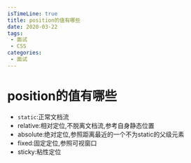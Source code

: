 ```yaml
---
isTimeLine: true
title: position的值有哪些
date: 2020-03-22
tags:
 - 面试
 - CSS
categories:
 - 面试
---
```

# position的值有哪些
* ``static``:正常文档流
* relative:相对定位,不脱离文档流,参考自身静态位置
* absolute:绝对定位,参照距离最近的一个不为static的父级元素
* fixed:固定定位,参照可视窗口
* sticky:粘性定位

<comment/>